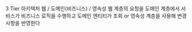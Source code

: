 
3 Tier 아키텍처
웹 / 도메인(비즈니스) / 영속성
웹 계층의 요청을 도메인 계층에서 서비스가 비즈니스 로직을 수행하고 도메인 엔티티가 조회 or 영속성 계층을 사용해 변경사항을 반영한다